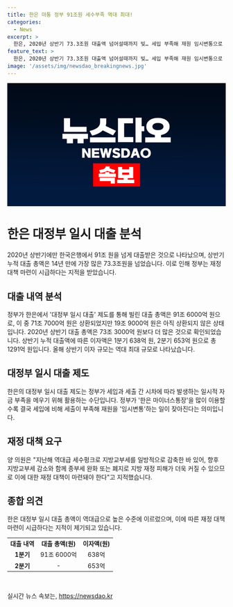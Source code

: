 ```yaml
---
title: 한은 마통 정부 91조원 세수부족 역대 최대!
categories:
  - News
excerpt: >
  한은, 2020년 상반기 73.3조원 대출액 넘어설때까지 빚… 세입 부족해 재원 임시변통으로 대책 마련 촉구 양부남 의원이 더불어민주당 국회 행정안전위원회에서 받은 자료에 따르면, 올해 상반기 정부는 한은을 통해 91조 6000억 원을 대출했으며, 이 중 19조 9000억 원은 아직 미상환 상태다. 한은의 대정부 일시 대출 제도를 통해 세입 부족을 메우는 정부는 재정 대책 마련이 필요하다는 지적을 받았다. 지난 해의 지방교부세 감축으로 지방 재정 타격이 커지고 있어 이에 대한 대책 마련이 필요하다는 것이다.
feature_text: >
  한은, 2020년 상반기 73.3조원 대출액 넘어설때까지 빚… 세입 부족해 재원 임시변통으로 대책 마련 촉구 양부남 의원이 더불어민주당 국회 행정안전위원회에서 받은 자료에 따르면, 올해 상반기 정부는 한은을 통해 91조 6000억 원을 대출했으며, 이 중 19조 9000억 원은 아직 미상환 상태다. 한은의 대정부 일시 대출 제도를 통해 세입 부족을 메우는 정부는 재정 대책 마련이 필요하다는 지적을 받았다. 지난 해의 지방교부세 감축으로 지방 재정 타격이 커지고 있어 이에 대한 대책 마련이 필요하다는 것이다.
image: '/assets/img/newsdao_breakingnews.jpg'
---
```


<p><img src="/assets/img/newsdao_breakingnews.jpg" alt="cryptoinkorea 속보" /></p>

<h1 data-ke-size="size26"><b>한은 대정부 일시 대출 분석</b></h1>

<p data-ke-size="size16">2020년 상반기에만 한국은행에서 91조 원을 넘게 대출받은 것으로 나타났으며, 상반기 누적 대출 총액은 14년 만에 가장 많은 73.3조원을 넘었습니다. 이로 인해 정부는 재정 대책 마련이 시급하다는 지적을 받았습니다.</p>

<h2 data-ke-size="size24">대출 내역 분석</h2>

<p data-ke-size="size16">정부가 한은에서 '대정부 일시 대출' 제도를 통해 빌린 대출 총액은 91조 6000억 원으로, 이 중 71조 7000억 원은 상환되었지만 19조 9000억 원은 아직 상환되지 않은 상태입니다. 2020년 상반기 대출 총액은 73조 3000억 원보다 더 많은 것으로 확인되었습니다. 상반기 누적 대출액에 따른 이자액은 1분기 638억 원, 2분기 653억 원으로 총 1291억 원입니다. 올해 상반기 이자 규모는 역대 최대 규모로 나타났습니다.</p>

<h2 data-ke-size="size24">대정부 일시 대출 제도</h2>

<p data-ke-size="size16">한은의 대정부 일시 대출 제도는 정부가 세입과 세출 간 시차에 따라 발생하는 일시적 자금 부족을 메우기 위해 활용하는 수단입니다. 정부가 '한은 마이너스통장'을 많이 이용할수록 결국 세입에 비해 세출이 부족해 재원을 '임시변통'하는 일이 잦아진다는 의미입니다.</p>

<h2 data-ke-size="size24">재정 대책 요구</h2>

<p data-ke-size="size16">양 의원은 "지난해 역대급 세수펑크로 지방교부세를 일방적으로 감축한 바 있어, 향후 지방교부세 감소와 함께 종부세 완화 또는 폐지로 지방 재정 피해가 더욱 커질 수 있으므로 이에 대한 재정 대책이 마련돼야 한다"고 지적했습니다.</p>

<h2 data-ke-size="size24">종합 의견</h2>

<p data-ke-size="size16">한은 대정부 일시 대출 총액이 역대급으로 높은 수준에 이르렀으며, 이에 따른 재정 대책 마련이 시급하다는 지적이 제기되고 있습니다.</p>

<table>
    <tbody>
        <tr>
            <td style="text-align: center; height: 17px;"><b>대출 내역</b></td>
            <td style="text-align: center; height: 17px;"><b>대출 총액(원)</b></td>
            <td style="text-align: center; height: 17px;"><b>이자액(원)</b></td>
        </tr>
        <tr>
            <td style="text-align: center; height: 17px;"><b>1분기</b></td>
            <td style="text-align: center; height: 17px;">91조 6000억</td>
            <td style="text-align: center; height: 17px;">638억</td>
        </tr>
        <tr>
            <td style="text-align: center; height: 17px;"><b>2분기</b></td>
            <td style="text-align: center; height: 17px;">-</td>
            <td style="text-align: center; height: 17px;">653억</td>
        </tr>
    </tbody>
</table>

<p data-ke-size="size16">&nbsp;</p>
실시간 뉴스 속보는, <a href="https://newsdao.kr" rel="dofollow">https://newsdao.kr</a>


